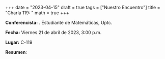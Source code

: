 +++
date  = "2023-04-15"
draft = true
tags  = ["Nuestro Encuentro"]
title = "Charla 119: "
math  = true
+++


**Conferencista:**   . Estudiante de Matemáticas, Uptc.

**Fecha:** Viernes 21 de abril de 2023, 3:00 p.m.

**Lugar:** C-119

**Resumen**: 
